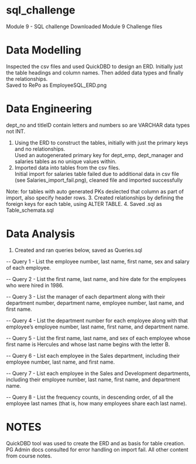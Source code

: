 # sql_challenge
Module 9 - SQL challenge
Downloaded Module 9 Challenge files

# Data Modelling
Inspected the csv files and used QuickDBD to design an ERD.  Initially just the table headings and column names. Then added data types and finally the relationships.  
Saved to RePo as EmployeeSQL_ERD.png

# Data Engineering
dept_no and titleID contain letters and numbers so are VARCHAR data types not INT.  
1. Using the ERD to construct the tables, initially with just the primary keys and no relationships.  
Used an autogenerated primary key for dept_emp, dept_manager and salaries tables as no unique values within.
2. Imported data into tables from the csv files.  
Initial import for salaries table failed due to additional data in csv file (see Salaries_import_fail.png), cleaned file and imported successfully

Note: for tables with auto generated PKs deslected that column as part of import, also specify header rows.
3. Created relationships by defining the foreign keys for each table, using ALTER TABLE.
4. Saved .sql as Table_schemata.sql
# Data Analysis
1. Created and ran queries below, saved as Queries.sql  

-- Query 1 - List the employee number, last name, first name, sex and salary of each employee.

-- Query 2 - List the first name, last name, and hire date for the employees who were hired in 1986.

-- Query 3 - List the manager of each department along with their department number, department name, employee number, last name, and first name.

-- Query 4 - List the department number for each employee along with that employee’s employee number, last name, first name, and department name.

-- Query 5 - List the first name, last name, and sex of each employee whose first name is Hercules and whose last name begins with the letter B.

-- Query 6 - List each employee in the Sales department, including their employee number, last name, and first name.

-- Query 7 - List each employee in the Sales and Development departments, including their employee number, last name, first name, and department name.

-- Query 8 - List the frequency counts, in descending order, of all the employee last names (that is, how many employees share each last name).

# NOTES
QuickDBD tool was used to create the ERD and as basis for table creation.  
PG Admin docs consulted for error handling on import fail. 
All other content from course notes.
